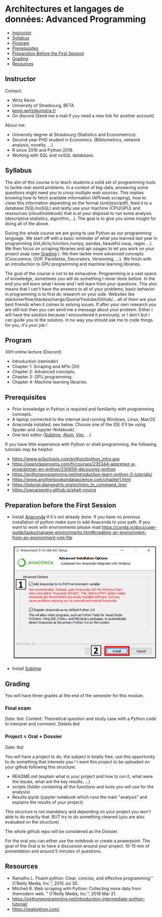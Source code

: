 #  Architectures et langages de données: Advanced Programming

- [Instructor](#Instructor)
- [Syllabus](#Syllabus)
- [Program](#Program)
- [Prerequisites](#Prerequisites)
- [Preparation Before the First Session](#Preparation)
- [Grading](#Grading)
- [Resources](#Resources)

<a name="Instructor"></a>
## Instructor
Contact:
 - Wirtz Kevin
 - University of Strasbourg, BETA
 - kevin.wirtz@unistra.fr
 - On discord (Send me a mail if you need a new link for another account)

About me:
 - University degree at Strasbourg (Statistics and Econometrics).
 - Second year PHD student in Economics.  (Bibliometrics, network analysis, novelty, ...)
 - R since 2016 and Python 2018.
 - Working with SQL and noSQL databases.


<a name="Syllabus"></a>
## Syllabus 

The aim of this course is to teach students a solid set of programming tools to tackle real-world problems. In a context of big-data, answering some questions might need you to cross multiple web sources. This implies knowing how to fetch available information (API/web scraping), how to clean this information depending on the format (xml/json/pdf), feed it to a database (SQL/noSQL) and lastly use your machine (CPU/GPU) and ressources (cloud/notebook) that is at your disposal to run some analysis (descriptive statistics, algorithm,...). The goal is to give you some insight for doing all of the above.

During the whole course we are going to use Python as our programming language. We start off with a basic reminder of what you learned last year in programming (list,dicts,function,numpy, pandas, beautiful soup, regex ...). We then focus on scraping libraries and api usages to let you work on your project asap (see [Grading](#Grading) ). We then tackle more advanced concepts (Coocurence, OOP, Parallelize, Decorators, Versioning, ...). We finish with an introduction to GPU programming and machine learning libraries.

The goal of the course is not to be exhaustive. Programming is a vast space of knowledge, sometimes you will do something I never done before. In the end you will learn what I know and I will learn from your questions. This also means that I can't have the answers to all of your problems, basic behavior in programming is to first do research on your side. Websites like stackoverflow/stackexchange/Quora/Youtube/Github/... all of them are your best friends when it comes to solving issues. If after your own research you are still lost then you can send me a message about your problem. Either I will have the solution because I encountered it previously, or I don't but I can guide you to the solution. In no way you should ask me to code things for you, it's your job !

<a name="Program"></a>
## Program 

30H online lecture (Discord)

- Introduction (reminder)
- Chapter 1:  Scraping and APIs (2h)
- Chapter 2:  Advanced concepts.
- Chapter 3:  GPU programming.
- Chapter 4:  Machine learning libraries.

[comment]: <> (<img src="img/edt.png">)

<a name="Prerequisites"></a>
## Prerequisites

- Prior knowledge in Python is required and familiarity with programming concepts.
- A laptop connected to the internet and running Windows, Linux, MacOS
- Anaconda installed, see below. Choose one of the IDE (I'll be using Spyder and Jupyter-Notebook)
- One text editor ([Sublime](https://www.sublimetext.com/), [Atom](https://atom.io/), [Vim](https://www.vim.org/), ...)


If you have little experience with Python or shell programming, the following tutorials may be helpful:

- https://www.w3schools.com/python/python_intro.asp
- https://openclassrooms.com/fr/courses/235344-apprenez-a-programmer-en-python/230659-decouvrez-python
- https://pythonprogramming.net/introduction-learn-python-3-tutorials/
- https://www.anotherbookondatascience.com/chapter1.html
- https://tutorial.djangogirls.org/en/intro_to_command_line/
- https://swcarpentry.github.io/shell-novice


<a name="Preparation"></a>
## Preparation before the First Session

- Install [Anaconda](https://www.anaconda.com/products/individual) if it's not already done. If you have no previous installation of python make sure to add Anaconda to your path. If you want to work with environments please read https://conda.io/docs/user-guide/tasks/manage-environments.html#creating-an-environment-from-an-environment-yml-file
    
    <img src="img/conda.png">

- Install [Sublime](https://www.sublimetext.com/3)


<a name="Evaluation system"></a>

## Grading

You will have three grades at the end of the semester for this module. 

### Final exam

Date: tbd.
Content: Theoretical question and study case with a Python code to interpret and comment. Details tbd

### Project = Oral + Dossier

Date: tbd

You will have a project to do, the subject is totally free, use this opportunity to do something that interests you ! 
I want this project to be uploaded on your github following this structure:

- README.md (explain what is your project and how to run it, what were the issues, what are the key results, ...)
- scripts (folder containing all the functions and tools you will use for the analysis)
- Results.ipynb (jupyter notebook which runs the main "analysis" and explains the results of your project)

This structure is not mandatory and depending on your project you won't able to do exactly that. BUT try to do something cleaned (you are also evaluated on the structure)

The whole github repo will be considered as the Dossier.

For the oral you can either use the notebook or create a powerpoint. The goal of the Oral is to have a discussion around your project. 10-15 min of presentation and around 5 minutes of questions.


<a name="Resources"></a>
## Resources

- Ramalho L. Fluent python:  Clear, concise, and effective programming.” O’Reilly Media, Inc.”; 2015 Jul 30.
- Mitchell R. Web scraping with Python:  Collecting more data from themodern web.  ” O’Reilly Media, Inc.”; 2018 Mar 21.
- https://pythonprogramming.net/introduction-intermediate-python-tutorial/
- https://realpython.com/